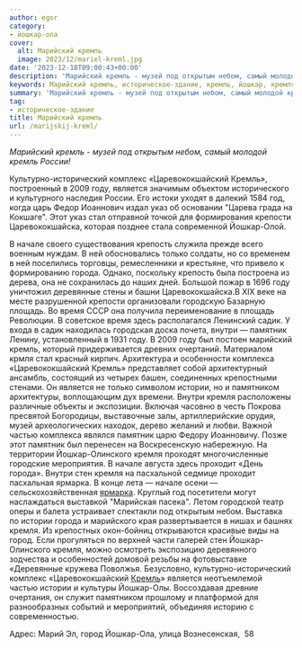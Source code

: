 ```yaml
---
author: egor
category:
- йошкар-ола
cover:
  alt: Марийский кремль
  image: 2023/12/mariel-kreml.jpg
date: '2023-12-18T09:00:43+00:00'
description: 'Марийский кремль - музей под открытым небом, самый молодой кремль России! Культурно-исторический комплекс «Царевококшайский Кремль», построенный в 2009...'
keywords: Марийский кремль, историческое-здание, кремль, йошкар, кремля, году, царевококшайский, является, начале, города, внутри, памятник, истории, марийский, музей, открытым, небом
summary: 'Марийский кремль - музей под открытым небом, самый молодой кремль России! Культурно-исторический комплекс «Царевококшайский Кремль», построенный в 2009...'
tag:
- историческое-здание
title: Марийский кремль
url: /marijskij-kreml/
---
```


_Марийский кремль \- музей под открытым небом, самый молодой кремль России!_

Культурно-исторический комплекс «Царевококшайский Кремль», построенный в 2009 году, является значимым объектом исторического и культурного наследия России. Его истоки уходят в далекий 1584 год, когда царь Федор Иоаннович издал указ об основании "Царева града на Кокшаге". Этот указ стал отправной точкой для формирования крепости Царевококшайска, которая позднее стала современной Йошкар-Олой.

В начале своего существования крепость служила прежде всего военным нуждам. В ней обосновались только солдаты, но со временем в ней поселились торговцы, ремесленники и крестьяне, что привело к формированию города. Однако, поскольку крепость была построена из дерева, она не сохранилась до наших дней. Большой пожар в 1696 году уничтожил деревянные стены и башни Царевококшайска.В XIX веке на месте разрушенной крепости организовали городскую Базарную площадь. Во время СССР она получила переименование в площадь Революции. В советское время здесь располагался Ленинский садик. У входа в садик находилась городская доска почета, внутри — памятник Ленину, установленный в 1931 году. В 2009 году был постоен марийский кремль, который придерживается древних очертаний. Материалом крмля стал красный кирпич. Архитектура и особенности комплекса «Царевококшайский Кремль» представляет собой архитектурный ансамбль, состоящий из четырех башен, соединенных крепостными стенами. Он является не только символом истории, но и памятником архитектуры, воплощающим дух времени. Внутри кремля расположены различные объекты и экспозиции. Включая часовню в честь Покрова пресвятой Богородицы, выставочные залы, артиллерийские орудия, музей археологических находок, дерево желаний и любви. Важной частью комплекса являлся памятник царю Федору Иоанновичу. Позже этот памятник был перенесен на Воскресенскую набережную. На территории Йошкар-Олинского кремля проходят многочисленные городские мероприятия. В начале августа здесь проходит «День города». Внутри стен кремля на пасхальной седмице проходит пасхальная ярмарка. В конце лета — начале осени — сельскохозяйственная [ярмарка](/selskohozyajstvennaya-yarmarka-v-joshkar-ole/). Круглый год посетители могут наслаждаться выставкой "Марийская пасека". Летом городской театр оперы и балета устраивает спектакли под открытым небом. Выставка по истории города и марийского края развертывается в нишах и башнях кремля. Из крепостных окон-бойниц открываются красивые виды на город. Если прогуляться по верхней части галерей стен Йошкар-Олинского кремля, можно осмотреть экспозицию деревянного зодчества и особенностей домовой резьбы на фотовыставке «Деревянные кружева Поволжья. Безусловно, культурно-исторический комплекс «Царевококшайский [Кремль](https://kreml.online/)» является неотъемлемой частью истории и культуры Йошкар-Олы. Воссоздавая древние очертания, он служит памятником прошлому и платформой для разнообразных событий и мероприятий, объединяя историю с современностью.

Адрес: Марий Эл, город Йошкар-Ола, улица Вознесенская,  58